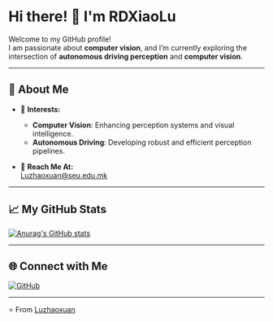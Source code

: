 # Hi there! 👋 I'm RDXiaoLu

Welcome to my GitHub profile!  
I am passionate about **computer vision**, and I’m currently exploring the intersection of **autonomous driving perception** and **computer vision**.

---  

## 🚀 About Me  

- 🌱 **Interests:**  
  - **Computer Vision**: Enhancing perception systems and visual intelligence.  
  - **Autonomous Driving**: Developing robust and efficient perception pipelines.  

- 📧 **Reach Me At:**  
  [Luzhaoxuan@seu.edu.mk](mailto:Luzhaoxuan@seu.edu.mk) 

---  


## 📈 My GitHub Stats  

[![Anurag's GitHub stats](https://github-readme-stats.vercel.app/api?username=RDXiaoLu)](https://github.com/anuraghazra/github-readme-stats)

---  

## 🌐 Connect with Me  

[![GitHub](https://img.shields.io/badge/GitHub-%23181717.svg?logo=github&logoColor=white&style=flat-square)](https://github.com/RDXiaoLu)  

---  
⭐️ From [Luzhaoxuan](https://github.com/RDXiaoLu)  
<!--
**RDXiaoLu/RDXiaoLu** is a ✨ _special_ ✨ repository because its `README.md` (this file) appears on your GitHub profile.

Here are some ideas to get you started:

- 🔭 I’m currently working on ...
- 🌱 I’m currently learning ...
- 👯 I’m looking to collaborate on ...
- 🤔 I’m looking for help with ...
- 💬 Ask me about ...
- 📫 How to reach me: ...
- 😄 Pronouns: ...
- ⚡ Fun fact: ...
-->
